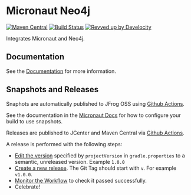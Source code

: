 # Micronaut Neo4j

[![Maven Central](https://img.shields.io/maven-central/v/io.micronaut.neo4j/micronaut-neo4j-bolt.svg?label=Maven%20Central)](https://search.maven.org/search?q=g:%22io.micronaut.neo4j%22%20AND%20a:%22micronaut-neo4j-bolt%22)
[![Build Status](https://github.com/micronaut-projects/micronaut-neo4j/workflows/Java%20CI/badge.svg)](https://github.com/micronaut-projects/micronaut-neo4j/actions)
[![Revved up by Develocity](https://img.shields.io/badge/Revved%20up%20by-Develocity-06A0CE?logo=Gradle&labelColor=02303A)](https://ge.micronaut.io/scans)

Integrates Micronaut and Neo4j.

## Documentation

See the [Documentation](https://micronaut-projects.github.io/micronaut-neo4j/latest/guide) for more information.

## Snapshots and Releases

Snaphots are automatically published to JFrog OSS using [Github Actions](https://github.com/micronaut-projects/micronaut-neo4j/actions).

See the documentation in the [Micronaut Docs](https://docs.micronaut.io/latest/guide/index.html#usingsnapshots) for how to configure your build to use snapshots.

Releases are published to JCenter and Maven Central via [Github Actions](https://github.com/micronaut-projects/micronaut-neo4j/actions).

A release is performed with the following steps:

- [Edit the version](https://github.com/micronaut-projects/micronaut-neo4j/edit/master/gradle.properties) specified by `projectVersion` in `gradle.properties` to a semantic, unreleased version. Example `1.0.0`
- [Create a new release](https://github.com/micronaut-projects/micronaut-neo4j/releases/new). The Git Tag should start with `v`. For example `v1.0.0`.
- [Monitor the Workflow](https://github.com/micronaut-projects/micronaut-neo4j/actions?query=workflow%3ARelease) to check it passed successfully.
- Celebrate!